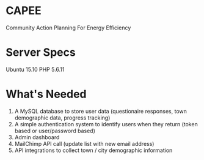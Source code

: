 # CAPEE
Community Action Planning For Energy Efficiency

# Server Specs
Ubuntu 15.10
PHP 5.6.11

# What's Needed
1. A MySQL database to store user data (questionaire responses, town demographic data, progress tracking)
2. A simple authentication system to identify users when they return (token based or user/password based)
3. Admin dashboard
4. MailChimp API call (update list with new email address)
5. API integrations to collect town / city demographic information
